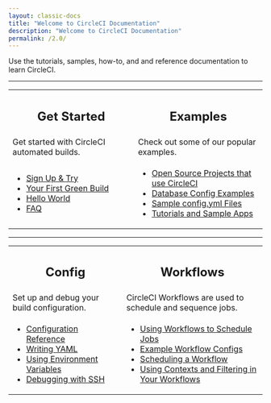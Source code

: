 ```yaml
---
layout: classic-docs
title: "Welcome to CircleCI Documentation"
description: "Welcome to CircleCI Documentation"
permalink: /2.0/
---
```


Use the tutorials, samples, how-to, and and reference documentation to learn CircleCI.

<hr>
<div>
<table>
  <tr>
    <th><h2>Get Started</h2></th>
    <th><h2>Examples</h2></th>

  </tr>
  <tr>
    <td>Get started with CircleCI automated builds.&nbsp;&nbsp;</td>
    <td>Check out some of our popular examples.&nbsp;&nbsp;</td>
  </tr>
	
  <tr>
    <td><ul>
		<li><a href="/docs/2.0/first-steps/">Sign Up & Try</a></li>
		<li><a href="/docs/2.0/getting-started/">Your First Green Build</a></li>
		<li><a href="/docs/2.0/hello-world/">Hello World</a></li>
		<li><a href="/docs/2.0/faq/">FAQ</a></li>
		</ul></td>
    <td><ul><li><a href="/docs/2.0/example-configs/">Open Source Projects that use CircleCI</a></li>
		<li><a href="/docs/2.0/postgres-config">Database Config Examples</a></li>
		<li><a href="/docs/2.0/sample-config/">Sample config.yml Files</a></li>
		<li><a href="/docs/2.0/tutorials/">Tutorials and Sample Apps</a></li>
	        </ul></td>
  </tr>
</table>
</div>

<hr>

<div>
<table>
  <tr>
    <th><h2>Config</h2></th>
    <th><h2>Workflows</h2></th>

  </tr>
  <tr>
    <td>Set up and debug your build configuration.&nbsp;&nbsp;</td>
    <td>CircleCI Workflows are used to schedule and sequence jobs.&nbsp;&nbsp;</td>
  </tr>
  <tr>
    <td><ul>
			<li><a href="{{ site.baseurl }}/2.0/configuration-reference/">Configuration Reference</a></li>
			<li><a href="{{ site.baseurl }}/2.0/writing-yaml/">Writing YAML</a></li>
			<li><a href="{{ site.baseurl }}/2.0/env-vars/">Using Environment Variables</a></li>
			<li><a href="{{ site.baseurl }}/2.0/ssh-access-jobs/">Debugging with SSH</a></li>
		</ul></td>
    <td><ul>
			<li><a href="/docs/2.0/workflows/">Using Workflows to Schedule Jobs</a></li>
			<li><a href="/docs/2.0/workflows/#workflows-configuration-examples">Example Workflow Configs</a></li>
		<li><a href="/docs/2.0/workflows/#scheduling-a-workflow">Scheduling a Workflow</a></li>
		<li><a href="/docs/2.0/workflows/#using-contexts-and-filtering-in-your-workflows">Using Contexts and Filtering in Your Workflows</a></li>
	    </ul></td>
  </tr>
</table>
</div>
